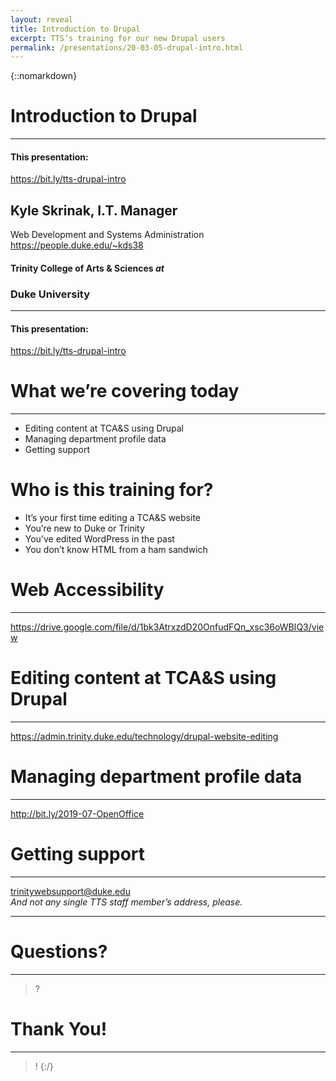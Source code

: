 ```yaml
---
layout: reveal
title: Introduction to Drupal
excerpt: TTS’s training for our new Drupal users
permalink: /presentations/20-03-05-drupal-intro.html
---
```

{::nomarkdown}

# Introduction to Drupal

----

#### This presentation:
https://bit.ly/tts-drupal-intro



## Kyle Skrinak, I.T. Manager 
Web Development and Systems Administration  
https://people.duke.edu/~kds38  

#### Trinity College of Arts &amp; Sciences _at_
### Duke University

----

#### This presentation:
https://bit.ly/tts-drupal-intro



# What we’re covering today

----

* Editing content at TCA&S using Drupal
* Managing department profile data
* Getting support



# Who is this training for?

* It’s your first time editing a TCA&S website
* You’re new to Duke or Trinity
* You’ve edited WordPress in the past
* You don’t know HTML from a ham sandwich



# Web Accessibility

----

https://drive.google.com/file/d/1bk3AtrxzdD20OnfudFQn_xsc36oWBIQ3/view



# Editing content at TCA&S using Drupal

----

https://admin.trinity.duke.edu/technology/drupal-website-editing



# Managing department profile data

----

http://bit.ly/2019-07-OpenOffice



# Getting support

----

trinitywebsupport@duke.edu  
*And not any single TTS staff member’s address, please.*

----



# Questions?

----

> ?



# Thank You!

----

> !
{:/}
